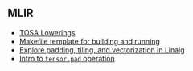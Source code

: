 ## MLIR
 + [TOSA Lowerings](./mlir/tosa-lowerings.md)
 + [Makefile template for building and running](./mlir/make-utility.md)
 + [Explore padding, tiling, and vectorization in Linalg](./mlir/linalg-exploration.md)
 + [Intro to `tensor.pad` operation](./mlir/linalg-exploration.md#tensor-padding-using-tensorpad-operation)
